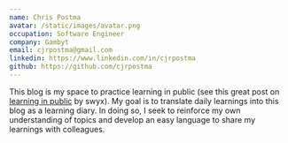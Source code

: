 ```yaml
---
name: Chris Postma
avatar: /static/images/avatar.png
occupation: Software Engineer
company: Gambyt
email: cjrpostma@gmail.com
linkedin: https://www.linkedin.com/in/cjrpostma
github: https://github.com/cjrpostma
---
```


This blog is my space to practice learning in public (see this great post on
[learning in public](https://www.swyx.io/learn-in-public/) by swyx). My goal is to translate daily learnings into this
blog as a learning diary. In doing so, I seek to reinforce my own understanding of topics and develop an easy language
to share my learnings with colleagues.
